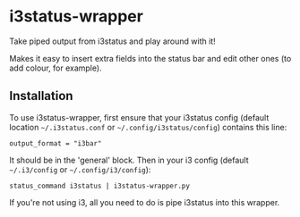 i3status-wrapper
================

Take piped output from i3status and play around with it!

Makes it easy to insert extra fields into the status bar and edit other
ones (to add colour, for example).


Installation
------------

To use i3status-wrapper, first ensure that your i3status config (default
location `~/.i3status.conf` or `~/.config/i3status/config`) contains
this line:

    output_format = "i3bar"

It should be in the 'general' block. Then in your i3 config (default
`~/.i3/config` or `~/.config/i3/config`):

    status_command i3status | i3status-wrapper.py

If you're not using i3, all you need to do is pipe i3status into this
wrapper.
